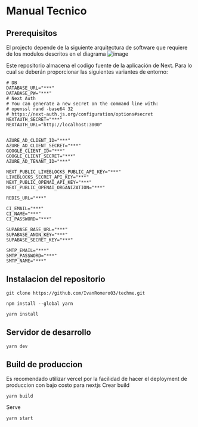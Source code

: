 # Manual Tecnico

## Prerequisitos

El projecto depende de la siguiente arquitectura de software que requiere de los modulos descritos en el diagrama
![image](https://github.com/user-attachments/assets/07431f73-4316-40fb-892d-a2c9e624729a)

Este repositorio almacena el codigo fuente de la aplicación de Next. Para lo cual se deberán proporcionar las siguientes variantes de entorno:

```env
# DB
DATABASE_URL="***"
DATABASE_PW="***"
# Next Auth
# You can generate a new secret on the command line with:
# openssl rand -base64 32
# https://next-auth.js.org/configuration/options#secret
NEXTAUTH_SECRET="***"
NEXTAUTH_URL="http://localhost:3000"


AZURE_AD_CLIENT_ID="***"
AZURE_AD_CLIENT_SECRET="***"
GOOGLE_CLIENT_ID="***"
GOOGLE_CLIENT_SECRET="***"
AZURE_AD_TENANT_ID="***"

NEXT_PUBLIC_LIVEBLOCKS_PUBLIC_API_KEY="***"
LIVEBLOCKS_SECRET_API_KEY="***"
NEXT_PUBLIC_OPENAI_API_KEY="***"
NEXT_PUBLIC_OPENAI_ORGANIZATION="***"

REDIS_URL="***"

CI_EMAIL="***"
CI_NAME="***"
CI_PASSWORD="***"

SUPABASE_BASE_URL="***"
SUPABASE_ANON_KEY="***"
SUPABASE_SECRET_KEY="***"

SMTP_EMAIL="***"
SMTP_PASSWORD="***"
SMTP_NAME="***"
```

## Instalacion del repositorio

```
git clone https://github.com/IvanRomero03/techme.git
```
```
npm install --global yarn
```
```
yarn install
```

## Servidor de desarrollo
```
yarn dev
```

## Build de produccion
Es recomendado utilizar vercel por la facilidad de hacer el deployment de produccion con bajo costo para nextjs
Crear build
```
yarn build
```
Serve
```
yarn start
```

